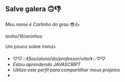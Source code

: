 ## Salve galera 🙃👎

_Meu nome é Carlinho do grau_ 😎👍

$tenho /16 /aninhos$

Um pouco sobre mim👍

- $♡♡ ♤ 《Sou/ aluno/ do/ professor /vitor》 ♤ ♡♡$
- _Estou aprendendo JAVASCRIPT_ 
- _Utilizo este perfil para compartilhar meus projetos_
- 
